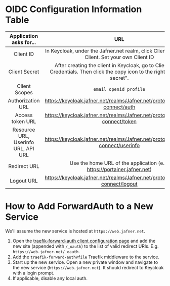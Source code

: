 # OIDC Configuration Information Table
| Application asks for... | URL |
|:-----------------------:|:---:|
| Client ID | In Keycloak, under the Jafner.net realm, click Clients -> Create Client. Set your own Client ID |
| Client Secret | After creating the client in Keycloak, go to Clients -> <new client> -> Credentials. Then click the copy icon to the right of "Client secret".
| Client Scopes | `email openid profile`
| Authorization URL | https://keycloak.jafner.net/realms/Jafner.net/protocol/openid-connect/auth |
| Access token URL | https://keycloak.jafner.net/realms/Jafner.net/protocol/openid-connect/token |
| Resource URL, Userinfo URL, API URL | https://keycloak.jafner.net/realms/Jafner.net/protocol/openid-connect/userinfo |
| Redirect URL | Use the home URL of the application (e.g. https://portainer.jafner.net) |
| Logout URL | https://keycloak.jafner.net/realms/Jafner.net/protocol/openid-connect/logout |

# How to Add ForwardAuth to a New Service
We'll assume the new service is hosted at `https://web.jafner.net`.
1. Open the [traefik-forward-auth client configuration page](https://keycloak.jafner.net/admin/master/console/#/Jafner.net/clients/90760ab3-f77f-48da-9dc1-df5ea6eed3a3/settings) and add the new site (appended with `/_oauth`) to the list of valid redirect URIs. E.g. `https://web.jafner.net/_oauth`.
2. Add the `traefik-forward-auth@file` Traefik middleware to the service. 
3. Start up the new service. Open a new private window and navigate to the new service (`https://web.jafner.net`). It should redirect to Keycloak with a login prompt.
4. If applicable, disable any local auth. 